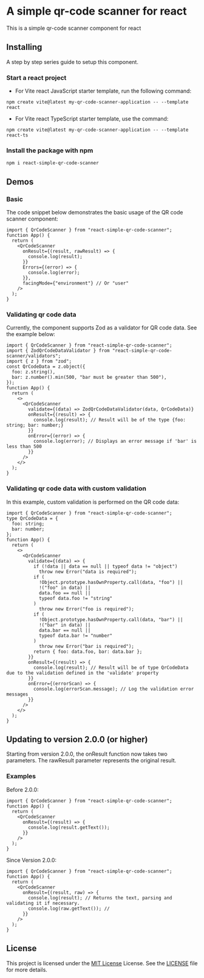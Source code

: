# A simple qr-code scanner for react

This is a simple qr-code scanner component for react

## Installing

A step by step series guide to setup this component.

### Start a react project

- For Vite react JavaScript starter template, run the following command:

```
npm create vite@latest my-qr-code-scanner-application -- --template react
```

- For Vite react TypeScript starter template, use the command:

```
npm create vite@latest my-qr-code-scanner-application -- --template react-ts
```

### Install the package with npm

```
npm i react-simple-qr-code-scanner
```

## Demos

### Basic

The code snippet below demonstrates the basic usage of the QR code scanner component:

```tsx
import { QrCodeScanner } from "react-simple-qr-code-scanner";
function App() {
  return (
    <QrCodeScanner
      onResult={(result, rawResult) => {
        console.log(result);
      }}
      Errors={(error) => {
        console.log(error);
      }},
      facingMode={"environment"} // Or "user"
    />
  );
}
```

### Validating qr code data

Currently, the component supports Zod as a validator for QR code data. See the example below:

```tsx
import { QrCodeScanner } from "react-simple-qr-code-scanner";
import { ZodQrCodeDataValidator } from "react-simple-qr-code-scanner/validators";
import { z } from "zod";
const QrCodeData = z.object({
  foo: z.string(),
  bar: z.number().min(500, "bar must be greater than 500"),
});
function App() {
  return (
    <>
      <QrCodeScanner
        validate={(data) => ZodQrCodeDataValidator(data, QrCodeData)}
        onResult={(result) => {
          console.log(result); // Result will be of the type {foo: string; bar: number;}
        }}
        onError={(error) => {
          console.log(error); // Displays an error message if 'bar' is less than 500
        }}
      />
    </>
  );
}
```

### Validating qr code data with custom validation

In this example, custom validation is performed on the QR code data:

```tsx
import { QrCodeScanner } from "react-simple-qr-code-scanner";
type QrCodeData = {
  foo: string;
  bar: number;
};
function App() {
  return (
    <>
      <QrCodeScanner
        validate={(data) => {
          if (!data || data == null || typeof data != "object")
            throw new Error("data is required");
          if (
            !Object.prototype.hasOwnProperty.call(data, "foo") ||
            !("foo" in data) ||
            data.foo == null ||
            typeof data.foo != "string"
          )
            throw new Error("foo is required");
          if (
            !Object.prototype.hasOwnProperty.call(data, "bar") ||
            !("bar" in data) ||
            data.bar == null ||
            typeof data.bar != "number"
          )
            throw new Error("bar is required");
          return { foo: data.foo, bar: data.bar };
        }}
        onResult={(result) => {
          console.log(result); // Result will be of type QrCodeData due to the validation defined in the 'validate' property
        }}
        onError={(errorScan) => {
          console.log(errorScan.message); // Log the validation error messages
        }}
      />
    </>
  );
}
```

## Updating to version 2.0.0 (or higher)

Starting from version 2.0.0, the onResult function now takes two parameters. The rawResult parameter represents the original result.

### Examples

Before 2.0.0:

```tsx
import { QrCodeScanner } from "react-simple-qr-code-scanner";
function App() {
  return (
    <QrCodeScanner
      onResult={(result) => {
        console.log(result.getText());
      }}
    />
  );
}
```

Since Version 2.0.0:

```tsx
import { QrCodeScanner } from "react-simple-qr-code-scanner";
function App() {
  return (
    <QrCodeScanner
      onResult={(result, raw) => {
        console.log(result); // Returns the text, parsing and validating it if necessary.
        console.log(raw.getText()); //
      }}
    />
  );
}
```

## License

This project is licensed under the [MIT License](LICENSE) License. See the [LICENSE](LICENSE) file for more details.
